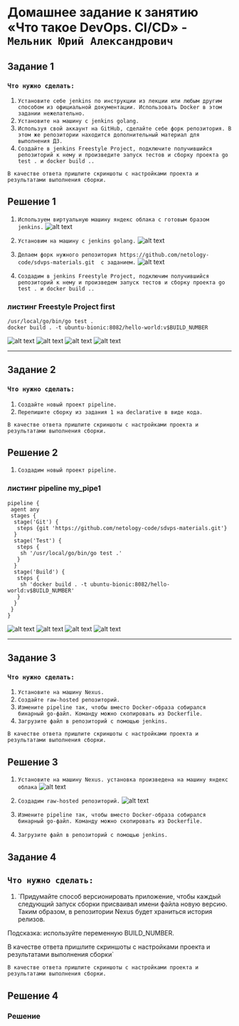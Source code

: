 # Домашнее задание к занятию «Что такое DevOps. СI/СD» - `Мельник Юрий Александрович`


## Задание 1

### `Что нужно сделать:`

1. `Установите себе jenkins по инструкции из лекции или любым другим способом из официальной документации. Использовать Docker в этом задании нежелательно.`
2. `Установите на машину с jenkins golang.`
3. `Используя свой аккаунт на GitHub, сделайте себе форк репозитория. В этом же репозитории находится дополнительный материал для выполнения ДЗ.`
4. `Создайте в jenkins Freestyle Project, подключите получившийся репозиторий к нему и произведите запуск тестов и сборку проекта go test . и docker build ..`


`В качестве ответа пришлите скриншоты с настройками проекта и результатами выполнения сборки.`

## Решение 1
1. `Используем виртуальную машину яндекс облака с готовым бразом jenkins.`
![alt text](https://github.com/ysatii/gitlab-hw/blob/ci-cd/img1/image1_1.jpg)

2. `Установим на машину с jenkins golang.`
![alt text](https://github.com/ysatii/gitlab-hw/blob/ci-cd/img1/image1_2.jpg)

3. `Делаем форк нужного репозитория https://github.com/netology-code/sdvps-materials.git  с заданием.`
![alt text](https://github.com/ysatii/gitlab-hw/blob/ci-cd/img1/image1_3.jpg)

4. `Создадим в jenkins Freestyle Project, подключим получившийся репозиторий к нему и произведем запуск тестов и сборку проекта go test . и docker build ..`
### листинг **Freestyle Project** first
```
/usr/local/go/bin/go test .
docker build . -t ubuntu-bionic:8082/hello-world:v$BUILD_NUMBER
```
![alt text](https://github.com/ysatii/gitlab-hw/blob/ci-cd/img1/image1_4.jpg)
![alt text](https://github.com/ysatii/gitlab-hw/blob/ci-cd/img1/image1_4_1.jpg)
![alt text](https://github.com/ysatii/gitlab-hw/blob/ci-cd/img1/image1_4_2.jpg)
![alt text](https://github.com/ysatii/gitlab-hw/blob/ci-cd/img1/image1_4_3.jpg)

---

## Задание 2

### `Что нужно сделать:`

1. `Создайте новый проект pipeline.`
2. `Перепишите сборку из задания 1 на declarative в виде кода.`



`В качестве ответа пришлите скриншоты с настройками проекта и результатами выполнения сборки.`

## Решение 2
1. `Создадим новый проект pipeline.`
### листинг pipeline my_pipe1
```
pipeline {
 agent any
 stages {
  stage('Git') {
   steps {git 'https://github.com/netology-code/sdvps-materials.git'}
  }
  stage('Test') {
   steps {
    sh '/usr/local/go/bin/go test .'
   }
  }
  stage('Build') {
   steps {
    sh 'docker build . -t ubuntu-bionic:8082/hello-world:v$BUILD_NUMBER'
   }
  }
 }
}
```
![alt text](https://github.com/ysatii/gitlab-hw/blob/ci-cd/img2/image2_1.jpg)
![alt text](https://github.com/ysatii/gitlab-hw/blob/ci-cd/img2/image2_2.jpg)
![alt text](https://github.com/ysatii/gitlab-hw/blob/ci-cd/img2/image2_3.jpg)
![alt text](https://github.com/ysatii/gitlab-hw/blob/ci-cd/img2/image2_4.jpg)

---

## Задание 3

### `Что нужно сделать:`

1. `Установите на машину Nexus.`
2. `Создайте raw-hosted репозиторий.`
3. `Измените pipeline так, чтобы вместо Docker-образа собирался бинарный go-файл. Команду можно скопировать из Dockerfile.`
4. `Загрузите файл в репозиторий с помощью jenkins.`
 

`В качестве ответа пришлите скриншоты с настройками проекта и результатами выполнения сборки.`
## Решение 3
1. `Установите на машину Nexus. установка произведена на машину яндекс облака`
![alt text](https://github.com/ysatii/gitlab-hw/blob/ci-cd/img3/image3_1.jpg)

2. `Создадим raw-hosted репозиторий.`
![alt text](https://github.com/ysatii/gitlab-hw/blob/ci-cd/img3/image3_2.jpg)

3. `Измените pipeline так, чтобы вместо Docker-образа собирался бинарный go-файл. Команду можно скопировать из Dockerfile.`
4. `Загрузите файл в репозиторий с помощью jenkins.`
 






## Задание 4

 
## `Что нужно сделать:`

1. `Придумайте способ версионировать приложение, чтобы каждый следующий запуск сборки присваивал имени файла новую версию. Таким образом, в репозитории Nexus будет храниться история релизов.

Подсказка: используйте переменную BUILD_NUMBER.

В качестве ответа пришлите скриншоты с настройками проекта и результатами выполнения сборки`


 
`В качестве ответа пришлите скриншоты с настройками проекта и результатами выполнения сборки.`
## Решение 4
### Решение 
